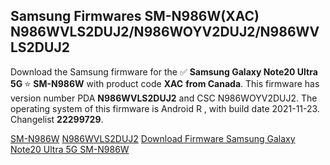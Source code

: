 <h2>Samsung Firmwares SM-N986W(XAC) N986WVLS2DUJ2/N986WOYV2DUJ2/N986WVLS2DUJ2</h2>
Download the Samsung firmware for the ✅ <strong>Samsung Galaxy Note20 Ultra 5G </strong> ⭐ <strong>SM-N986W</strong> with product code <strong>XAC</strong> <strong> from Canada</strong>. This firmware has version number PDA <strong>N986WVLS2DUJ2</strong> and CSC N986WOYV2DUJ2. The operating system of this firmware is Android R , with build date 2021-11-23. Changelist <strong>22299729</strong>.


[SM-N986W](https://samfirm.shop/samsung/model/SM-N986W)
[N986WVLS2DUJ2](https://samfirm.shop/samsung/pda/N986WVLS2DUJ2)
[Download Firmware Samsung Galaxy Note20 Ultra 5G SM-N986W](https://samfirm.shop/samsung/firmware/476253)
